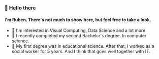 ### 👋 Hello there 

#### I'm Ruben. There's not much to show here, but feel free to take a look.

- 🌱 I'm interested in Visual Computing, Data Science and a lot more
- 📖 I recently completed my second Bachelor's degree. In computer science.
- 👀 My first degree was in educational science. After that, I worked as a social worker for 5 years. And I think that goes well together with IT.
